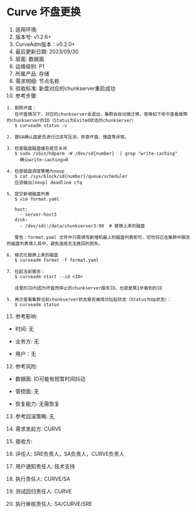 # Curve 坏盘更换

1. 适用环境:
2. 版本号: v1.2.6+
3. CurveAdm版本：v0.2.0+
4. 最后更新日期: 2023/09/30
5. 层面: 数据面
6. 运维级别: P1
7. 所属产品: 存储
8. 需求明细: 节点名称
9. 验收标准: 新盘对应的chunkserver重启成功
10. 参考步骤:

```plaintext
1. 剔除坏盘：
   在坏盘情况下，对应的chunkserver会退出，集群会自动做迁移，使用如下命令查看故障的chunkserver的ID（Status为Exited状态的chunkserver）
   $ curveadm status -v
   
2. 跟SA确认盘是否进行过读写压测，排查坏盘、慢盘等异常。

3. 检查磁盘磁盘缓存是否关闭
   $ sudo /sbin/hdparm -W /dev/sd{number}  | grep "write-caching"
     确认write-caching=0

4. 检查磁盘调度策略为noop
   $ cat /sys/block/sd{number}/queue/scheduler
   应该输出[noop] deadline cfq

5. 提交新增磁盘列表
   $ vim format.yaml

   host:
     - server-host3
   disk:
     - /dev/sdc:/data/chunkserver3:90  # 替换上来的磁盘

   警告：format.yaml 文件中只需填写新增机器上的磁盘列表即可，切勿将已在集群中服务的磁盘列表填入其中，避免造成无法挽回的损失。

6. 格式化替换上来的磁盘
   $ curveadm format -f format.yaml

7. 拉起当前服务：
   $ curveadm start --id <ID>
   
   这里的ID为因为坏盘而停止的chunkserver服务ID，也就是第1步看到的ID
   
5. 再次查看集群当前chunkserver状态是否被成功拉起状态（Status为Up状态）：
   $ curveadm status
```

11. 参考影响:

* 时间: 无

* 业务方: 无

* 用户：无

12. 参考风险:

* 数据面: IO可能有短暂时间抖动

* 管控面: 无

* 恢复能力: 无需恢复

13. 参考回滚策略: 无

14. 需求发起方: CURVE

15. 接收方:

16. 评任人: SRE负责人，SA负责人，CURVE负责人

17. 用户通知责任人: 技术支持

18. 执行责任人: CURVE/SA

19. 测试回归责任人: CURVE

20. 执行审核责任人: SA/CURVE/SRE